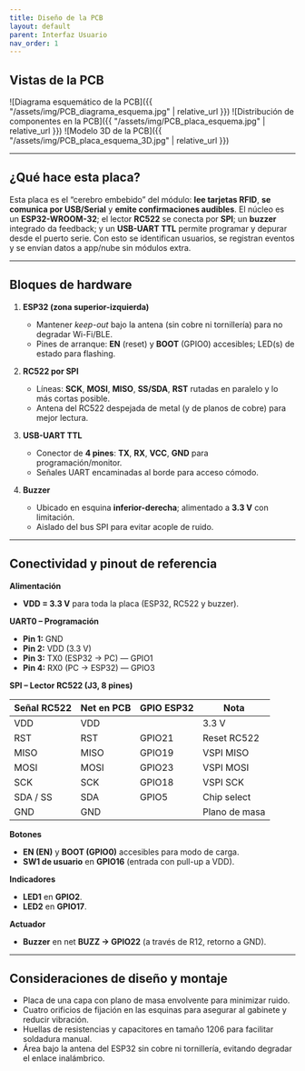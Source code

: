 ```yaml
---
title: Diseño de la PCB
layout: default
parent: Interfaz Usuario
nav_order: 1
---
```



## Vistas de la PCB
![Diagrama esquemático de la PCB]({{ "/assets/img/PCB_diagrama_esquema.jpg" | relative_url }})
![Distribución de componentes en la PCB]({{ "/assets/img/PCB_placa_esquema.jpg" | relative_url }})
![Modelo 3D de la PCB]({{ "/assets/img/PCB_placa_esquema_3D.jpg" | relative_url }})

---

## ¿Qué hace esta placa?
Esta placa es el “cerebro embebido” del módulo: **lee tarjetas RFID**, **se comunica por USB/Serial** y **emite confirmaciones audibles**. El núcleo es un **ESP32-WROOM-32**; el lector **RC522** se conecta por **SPI**; un **buzzer** integrado da feedback; y un **USB-UART TTL** permite programar y depurar desde el puerto serie. Con esto se identifican usuarios, se registran eventos y se envían datos a app/nube sin módulos extra.

---

## Bloques de hardware
1) **ESP32 (zona superior-izquierda)**  
   - Mantener *keep-out* bajo la antena (sin cobre ni tornillería) para no degradar Wi-Fi/BLE.  
   - Pines de arranque: **EN** (reset) y **BOOT** (GPIO0) accesibles; LED(s) de estado para flashing.

2) **RC522 por SPI**  
   - Líneas: **SCK**, **MOSI**, **MISO**, **SS/SDA**, **RST** rutadas en paralelo y lo más cortas posible.  
   - Antena del RC522 despejada de metal (y de planos de cobre) para mejor lectura.

3) **USB-UART TTL**  
   - Conector de **4 pines**: **TX**, **RX**, **VCC**, **GND** para programación/monitor.  
   - Señales UART encaminadas al borde para acceso cómodo.

4) **Buzzer**  
   - Ubicado en esquina **inferior-derecha**; alimentado a **3.3 V** con limitación.  
   - Aislado del bus SPI para evitar acople de ruido.

---

## Conectividad y pinout de referencia

**Alimentación**
- **VDD = 3.3 V** para toda la placa (ESP32, RC522 y buzzer).

**UART0 – Programación**
- **Pin 1:** GND  
- **Pin 2:** VDD (3.3 V)  
- **Pin 3:** TX0 (ESP32 → PC) — GPIO1  
- **Pin 4:** RX0 (PC → ESP32) — GPIO3

**SPI – Lector RC522 (J3, 8 pines)**

| Señal RC522 | Net en PCB | GPIO ESP32 | Nota          |
|-------------|------------|------------|---------------|
| VDD         | VDD        |            | 3.3 V         |
| RST         | RST        | GPIO21     | Reset RC522   |
| MISO        | MISO       | GPIO19     | VSPI MISO     |
| MOSI        | MOSI       | GPIO23     | VSPI MOSI     |
| SCK         | SCK        | GPIO18     | VSPI SCK      |
| SDA / SS    | SDA        | GPIO5      | Chip select   |
| GND         | GND        |            | Plano de masa |

**Botones**
- **EN (EN)** y **BOOT (GPIO0)** accesibles para modo de carga.  
- **SW1 de usuario** en **GPIO16** (entrada con pull-up a VDD).

**Indicadores**
- **LED1** en **GPIO2**.  
- **LED2** en **GPIO17**.

**Actuador**
- **Buzzer** en net **BUZZ → GPIO22** (a través de R12, retorno a GND).


---
## Consideraciones de diseño y montaje
- Placa de una capa con plano de masa envolvente para minimizar ruido.
- Cuatro orificios de fijación en las esquinas para asegurar al gabinete y reducir vibración.
- Huellas de resistencias y capacitores en tamaño 1206 para facilitar soldadura manual.
- Área bajo la antena del ESP32 sin cobre ni tornillería, evitando degradar el enlace inalámbrico.
